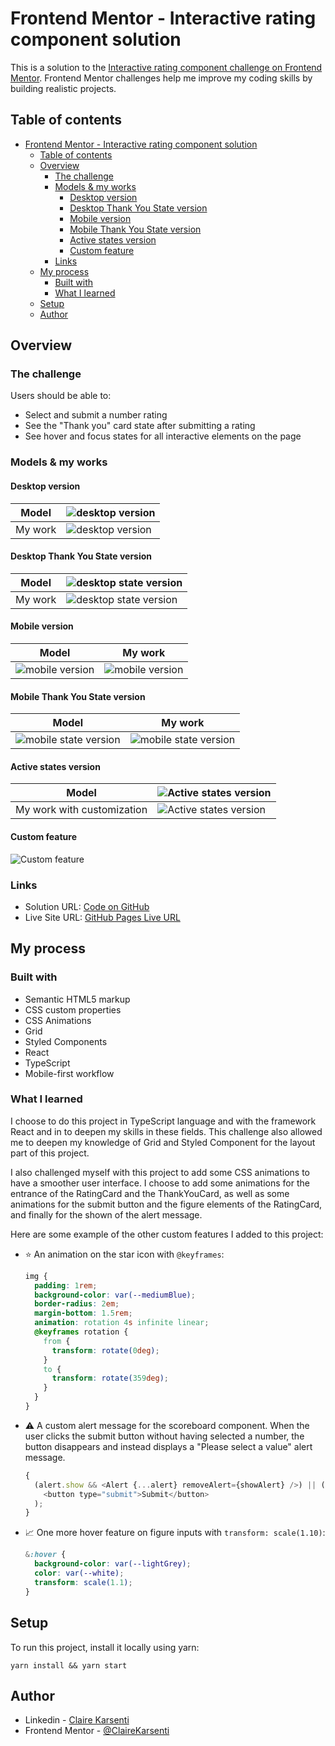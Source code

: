# Frontend Mentor - Interactive rating component solution

This is a solution to the [Interactive rating component challenge on Frontend Mentor](https://www.frontendmentor.io/challenges/interactive-rating-component-koxpeBUmI).
Frontend Mentor challenges help me improve my coding skills by building realistic projects.

## Table of contents

- [Frontend Mentor - Interactive rating component solution](#frontend-mentor---interactive-rating-component-solution)
  - [Table of contents](#table-of-contents)
  - [Overview](#overview)
    - [The challenge](#the-challenge)
    - [Models \& my works](#models--my-works)
      - [Desktop version](#desktop-version)
      - [Desktop Thank You State version](#desktop-thank-you-state-version)
      - [Mobile version](#mobile-version)
      - [Mobile Thank You State version](#mobile-thank-you-state-version)
      - [Active states version](#active-states-version)
      - [Custom feature](#custom-feature)
    - [Links](#links)
  - [My process](#my-process)
    - [Built with](#built-with)
    - [What I learned](#what-i-learned)
  - [Setup](#setup)
  - [Author](#author)

## Overview

### The challenge

Users should be able to:

- Select and submit a number rating
- See the "Thank you" card state after submitting a rating
- See hover and focus states for all interactive elements on the page

### Models & my works

#### Desktop version

| Model   | ![desktop version](./src/assets/design/desktop-design.jpg)           |
| ------- | -------------------------------------------------------------------- |
| My work | ![desktop version](./src/assets/my-work/my-work-desktop-version.png) |

#### Desktop Thank You State version

| Model   | ![desktop state version](./src/assets/design/desktop-thank-you-state.jpg)            |
| ------- | ------------------------------------------------------------------------------------ |
| My work | ![desktop state version](./src/assets/my-work/my-work-desktop-thank-you-version.png) |

#### Mobile version

| Model                                                    | My work                                                            |
| -------------------------------------------------------- | ------------------------------------------------------------------ |
| ![mobile version](./src/assets/design/mobile-design.jpg) | ![mobile version](./src/assets/my-work/my-work-mobile-version.png) |

#### Mobile Thank You State version

| Model                                                                   | My work                                                                            |
| ----------------------------------------------------------------------- | ---------------------------------------------------------------------------------- |
| ![mobile state version](./src/assets/design/mobile-thank-you-state.jpg) | ![mobile state version](./src/assets/my-work/my-work-mobile-thank-you-version.png) |

#### Active states version

| Model                      | ![Active states version](./src/assets/design/active-states.jpg)                  |
| -------------------------- | -------------------------------------------------------------------------------- |
| My work with customization | ![Active states version](./src/assets/my-work/my-work-active-states-version.png) |

#### Custom feature

![Custom feature](./src/assets/my-work/my-work-custom-feature.png)

### Links

- Solution URL: [Code on GitHub](https://github.com/ClaireKarsenti/Interactive-Rating-Component)
- Live Site URL: [GitHub Pages Live URL](https://clairekarsenti.github.io/Interactive-Rating-Component/)

## My process

### Built with

- Semantic HTML5 markup
- CSS custom properties
- CSS Animations
- Grid
- Styled Components
- React
- TypeScript
- Mobile-first workflow

### What I learned

I choose to do this project in TypeScript language and with the framework React and in to deepen my skills in these fields.
This challenge also allowed me to deepen my knowledge of Grid and Styled Component for the layout part of this project.

I also challenged myself with this project to add some CSS animations to have a smoother user interface. I choose to add some animations for the entrance of the RatingCard and the ThankYouCard, as well as some animations for the submit button and the figure elements of the RatingCard, and finally for the shown of the alert message.

Here are some example of the other custom features I added to this project:

- :star: An animation on the star icon with `@keyframes`:

  ```css highlight="2,3"
  img {
    padding: 1rem;
    background-color: var(--mediumBlue);
    border-radius: 2em;
    margin-bottom: 1.5rem;
    animation: rotation 4s infinite linear;
    @keyframes rotation {
      from {
        transform: rotate(0deg);
      }
      to {
        transform: rotate(359deg);
      }
    }
  }
  ```

- :warning: A custom alert message for the scoreboard component. When the user clicks the submit button without having selected a number, the button disappears and instead displays a "Please select a value" alert message.

  ```js
  {
    (alert.show && <Alert {...alert} removeAlert={showAlert} />) || (
      <button type="submit">Submit</button>
    );
  }
  ```

- :chart_with_upwards_trend: One more hover feature on figure inputs with `transform: scale(1.10)`:

  ```css
  &:hover {
    background-color: var(--lightGrey);
    color: var(--white);
    transform: scale(1.1);
  }
  ```

## Setup

To run this project, install it locally using yarn:

```
yarn install && yarn start
```

## Author

- Linkedin - [Claire Karsenti](https://www.linkedin.com/in/claire-karsenti/)
- Frontend Mentor - [@ClaireKarsenti](https://www.frontendmentor.io/profile/ClaireKarsenti)
